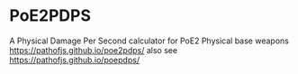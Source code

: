 # PoE2PDPS
A Physical Damage Per Second calculator for PoE2 Physical base weapons
https://pathofjs.github.io/poe2pdps/
also see https://pathofjs.github.io/poepdps/
